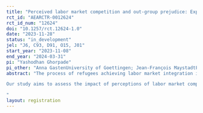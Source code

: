 ```yaml
---
title: "Perceived labor market competition and out-group prejudice: Experimental evidence from refugee and host populations in Malaysia"
rct_id: "AEARCTR-0012624"
rct_id_num: "12624"
doi: "10.1257/rct.12624-1.0"
date: "2023-11-28"
status: "in_development"
jel: "J6, C93, D91, O15, J01"
start_year: "2023-11-08"
end_year: "2024-03-31"
pi: "Yashodhan Ghorpade"
pi_other: "Anna GastenUniversity of Goettingen; Jean-François MaystadtFNRS and LIDAM, UCLouvain; Alyssa JasminWorld Bank"
abstract: "The process of refugees achieving labor market integration is a crucial step in their path towards self-sufficiency and assimilation within the local community. Nonetheless, this integration can encounter significant challenges, particularly in countries such as Malaysia, which have not ratified the 1951 Refugee Convention. In Malaysia, refugees and asylum seekers lack legal rights to formal employment. The official stance of the Malaysian Government categorizes UNHCR registered refugees and asylum seekers as 'illegal' or 'undocumented migrants'. Such an environment can fuel resentment, mistrust, and discrimination between refugees and the host population, especially when it may incorrectly portray refugees as competitors for employment and economic resources. This context may also lead refugees to compete with each other and hold differentiated attitudes even among refugee groups.
Our study aims to assess the impact of perceptions of labor market competition on out-group attitudes. To do this, we employ a randomized questionnaire module, which presents survey respondents with narratives about a fictitious individual. This individual can either belong to the in-group or different out-groups, and we randomly highlight differences or commonalities in labor market characteristics between the respondent and the fictitious individual. 
"
layout: registration
---
```


